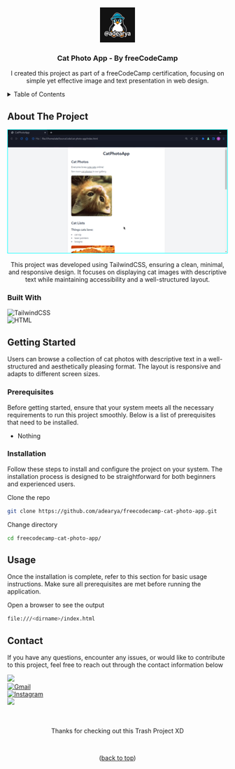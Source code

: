 <a name="readme-top"></a>

<!-- freecodecamp-cat-photo-app -->
<br />

<div align="center">

<img src="https://raw.githubusercontent.com/adearya/freecodecamp-cat-photo-app/HEAD/raw/images/github_user_logo.jpeg" alt="Github User Logo" width="80" height="80">

<h3 align="center">Cat Photo App - By freeCodeCamp</h3>
    <p align="center">
        I created this project as part of a freeCodeCamp certification, focusing on simple yet effective image and text presentation in web design.
    </p>
</div>

<!-- TABLE OF CONTENTS -->
<details>
    <summary>Table of Contents</summary>
    <ol>
        <li>
            <a href="#about-the-project">About The Project</a>
            <ul>
                <li><a href="#built-with">Built With</a></li>
            </ul>
        </li>
        <li>
            <a href="#getting-started">Getting Started</a>
            <ul>
                <li><a href="#prerequisites">Prerequisites</a></li>
                <li><a href="#installation">Installation</a></li>
            </ul>
        </li>
        <li><a href="#usage">Usage</a></li>
        <li><a href="#contact">Contact</a></li>
    </ol>
</details>


## About The Project

![App Screenshot](https://raw.githubusercontent.com/adearya/freecodecamp-cat-photo-app/HEAD/raw/images/desktop_screenshot.png)

<p align="center">
    This project was developed using TailwindCSS, ensuring a clean, minimal, and responsive design. It focuses on displaying cat images with descriptive text while maintaining accessibility and a well-structured layout.
</p>

### Built With
![TailwindCSS](https://img.shields.io/badge/Tailwind%20CSS-%2338B2AC.svg?logo=tailwind-css&logoColor=white) <br />
![HTML](https://img.shields.io/badge/HTML-%23E34F26.svg?logo=html5&logoColor=white) <br />
<!-- add_built_with -->


## Getting Started

<p>
    Users can browse a collection of cat photos with descriptive text in a well-structured and aesthetically pleasing format. The layout is responsive and adapts to different screen sizes.
</p>

### Prerequisites
<p>Before getting started, ensure that your system meets all the necessary requirements to run this project smoothly. Below is a list of prerequisites that need to be installed.</p>

<ul>
	<li>Nothing</li>
    <!-- add_prerequisites -->
</ul>

### Installation
<p>Follow these steps to install and configure the project on your system. The installation process is designed to be straightforward for both beginners and experienced users.</p>

Clone the repo
```sh
git clone https://github.com/adearya/freecodecamp-cat-photo-app.git
```
Change directory
```sh
cd freecodecamp-cat-photo-app/
```
<!-- add_installation -->


## Usage

<p>Once the installation is complete, refer to this section for basic usage instructions. Make sure all prerequisites are met before running the application.</p>


Open a browser to see the output
```sh
file:///<dirname>/index.html
```
<!-- add_usage -->


## Contact

<p>If you have any questions, encounter any issues, or would like to contribute to this project, feel free to reach out through the contact information below</p>

<div>
    <a href="https://linkedin.com/in/ade-arya-bimantara">
        <img src="https://img.shields.io/badge/linkedin-%230077B5.svg?style=for-the-badge&logo=linkedin&logoColor=white">
    </a>
</div>
<div>
    <a href="mailto:ade.aryabimantara@gmail.com">
        <img src="https://img.shields.io/badge/Gmail-D14836?style=for-the-badge&logo=gmail&logoColor=white" alt="Gmail" />
    </a>
</div>
<div>
    <a href="https://www.instagram.com/adearyabmtra">
        <img src="https://img.shields.io/badge/Instagram-%23E4405F.svg?style=for-the-badge&logo=Instagram&logoColor=white" alt="Instagram" />
    </a>
</div>
<div>
    <a href="https://t.me/adearyabimantara">
        <img src="https://img.shields.io/badge/Telegram-2CA5E0?style=for-the-badge&logo=telegram&logoColor=white">
    </a>
</div>

<br />
<br />

<p align="center">Thanks for checking out this Trash Project XD</p>

<br />

<p align="center">(<a href="#readme-top">back to top</a>)</p>
